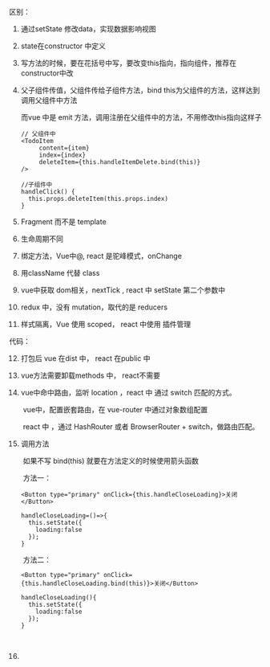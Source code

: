 区别：

1. 通过setState 修改data，实现数据影响视图

2. state在constructor 中定义
3. 写方法的时候，要在花括号中写，要改变this指向，指向组件，推荐在constructor中改

4. 父子组件传值，父组件传给子组件方法，bind this为父组件的方法，这样达到调用父组件中方法

   而vue 中是 emit 方法，调用注册在父组件中的方法，不用修改this指向这样子

   ```react
   // 父组件中
   <TodoItem
     	content={item}
     	index={index}
     	deleteItem={this.handleItemDelete.bind(this)}
   />
   
   //子组件中
   handleClick() {
     this.props.deleteItem(this.props.index)
   }
   ```

5. Fragment 而不是 template

6. 生命周期不同

7. 绑定方法，Vue中@,  react 是驼峰模式，onChange

8. 用className 代替 class

9. vue中获取 dom相关，nextTick , react 中 setState 第二个参数中

10. redux 中，没有 mutation，取代的是 reducers

11. 样式隔离，Vue 使用 scoped， react 中使用 插件管理



代码：

12. 打包后 vue 在dist 中， react 在public 中

13. vue方法需要卸载methods 中， react不需要

14. vue中命中路由，监听 location ，react 中 通过 switch 匹配的方式。

    ​	vue中，配置嵌套路由，在 vue-router 中通过对象数组配置

    ​	react 中 ，通过 HashRouter 或者 BrowserRouter  + switch，做路由匹配。

15. 调用方法

    ​	如果不写 bind(this)  就要在方法定义的时候使用箭头函数

    ​	方法一：	

    ```react
    <Button type="primary" onClick={this.handleCloseLoading}>关闭</Button>
    
    handleCloseLoading=()=>{
      this.setState({
        loading:false
      });
    }
    ```

    ​	方法二：

    

    ```react
    <Button type="primary" onClick={this.handleCloseLoading.bind(this)}>关闭</Button>
    
    handleCloseLoading(){
      this.setState({
        loading:false
      });
    }
    ```

    ​	

16. 